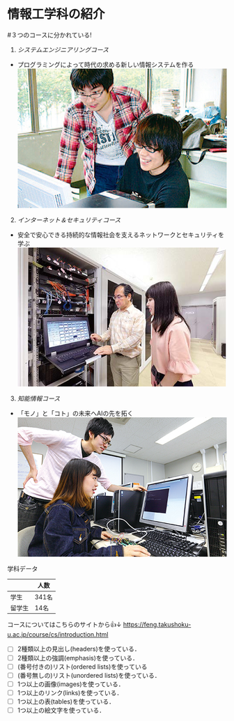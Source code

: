 # 情報工学科の紹介
#３つのコースに分かれている!
1. *システムエンジニアリングコース*
* プログラミングによって時代の求める新しい情報システムを作る
![IS](abm00014679.jpeg)
2. *インターネット＆セキュリティコース*
* 安全で安心できる持続的な情報社会を支えるネットワークとセキュリティを学ぶ
![IS](image01.png)
3. *知能情報コース*
* 「モノ」と「コト」の未来へAIの先を拓く
![IS](image02.jpeg)

学科データ

||人数|
|---|---|
|学生|341名|
|留学生|14名|

コースについてはこちらのサイトから:+1:↓
https://feng.takushoku-u.ac.jp/course/cs/introduction.html
- [ ] 2種類以上の見出し(headers)を使っている．
- [ ] 2種類以上の強調(emphasis)を使っている．
- [ ] (番号付きの)リスト(ordered lists)を使っている
- [ ] (番号無しの)リスト(unordered lists)を使っている．
- [ ] 1つ以上の画像(images)を使っている．
- [ ] 1つ以上のリンク(links)を使っている．
- [ ] 1つ以上の表(tables)を使っている．
- [ ] 1つ以上の絵文字を使っている．
